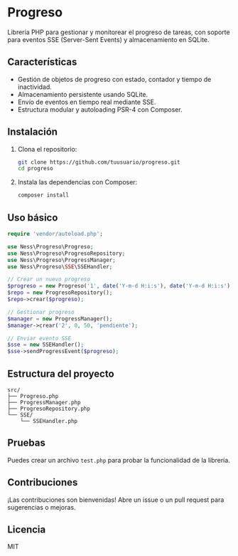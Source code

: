 # Progreso

Librería PHP para gestionar y monitorear el progreso de tareas, con soporte para eventos SSE (Server-Sent Events) y almacenamiento en SQLite.

## Características

- Gestión de objetos de progreso con estado, contador y tiempo de inactividad.
- Almacenamiento persistente usando SQLite.
- Envío de eventos en tiempo real mediante SSE.
- Estructura modular y autoloading PSR-4 con Composer.

## Instalación

1. Clona el repositorio:
   ```bash
   git clone https://github.com/tuusuario/progreso.git
   cd progreso
   ```

2. Instala las dependencias con Composer:
   ```bash
   composer install
   ```

## Uso básico

```php
require 'vendor/autoload.php';

use Ness\Progreso\Progreso;
use Ness\Progreso\ProgresoRepository;
use Ness\Progreso\ProgressManager;
use Ness\Progreso\SSE\SSEHandler;

// Crear un nuevo progreso
$progreso = new Progreso('1', date('Y-m-d H:i:s'), date('Y-m-d H:i:s'), 'iniciando', 0, 100);
$repo = new ProgresoRepository();
$repo->crear($progreso);

// Gestionar progreso
$manager = new ProgressManager();
$manager->crear('2', 0, 50, 'pendiente');

// Enviar evento SSE
$sse = new SSEHandler();
$sse->sendProgressEvent($progreso);
```

## Estructura del proyecto

```
src/
├── Progreso.php
├── ProgressManager.php
├── ProgresoRepository.php
└── SSE/
    └── SSEHandler.php
```

## Pruebas

Puedes crear un archivo `test.php` para probar la funcionalidad de la librería.

## Contribuciones

¡Las contribuciones son bienvenidas! Abre un issue o un pull request para sugerencias o mejoras.

## Licencia

MIT
